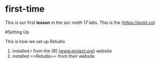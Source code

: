 # first-time
This is our first **lesson** in the *sec math 17* labs. 
This is the (https://posit.co)

#Setting Up

This is how we set up Rstudio

1. installed r from the [R] (www.project.org) website
2. installed ==Rstudio== from their website
